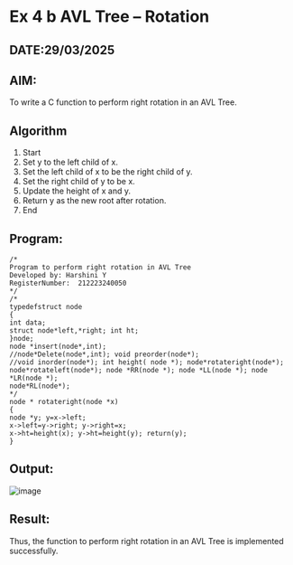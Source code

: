 # Ex 4 b AVL Tree – Rotation
## DATE:29/03/2025
## AIM:
To write a C function to perform right rotation in an AVL Tree.

## Algorithm
1. 	Start
2.	Set y to the left child of x.
3.	Set the left child of x to be the right child of y.
4.	Set the right child of y to be x.
5.	Update the height of x and y.
6.	Return y as the new root after rotation.
7.	End

## Program:
```
/*
Program to perform right rotation in AVL Tree
Developed by: Harshini Y
RegisterNumber:  212223240050
*/
/*
typedefstruct node
{
int data;
struct node*left,*right; int ht;
}node;
node *insert(node*,int);
//node*Delete(node*,int); void preorder(node*);
//void inorder(node*); int height( node *); node*rotateright(node*); node*rotateleft(node*); node *RR(node *); node *LL(node *); node *LR(node *);
node*RL(node*);
*/
node * rotateright(node *x)
{
node *y; y=x->left;
x->left=y->right; y->right=x;
x->ht=height(x); y->ht=height(y); return(y);
}
```

## Output:
![image](https://github.com/user-attachments/assets/309b7a28-0956-41d3-acac-8f3b667acefc)



## Result:
Thus, the function to perform right rotation in an AVL Tree is implemented successfully.
